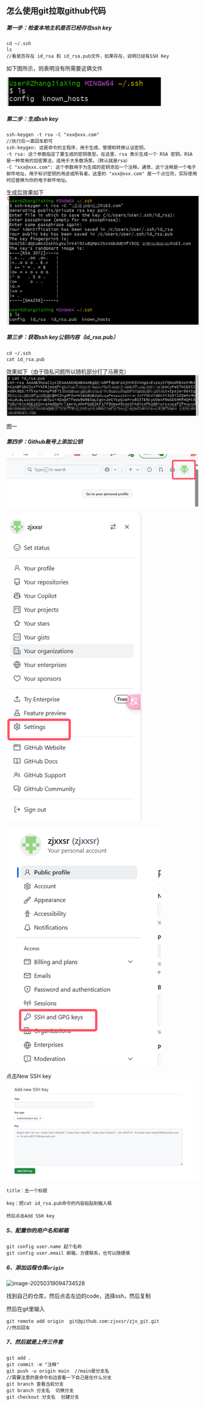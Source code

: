 ## 怎么使用git拉取github代码

##### 第一步：检查本地主机是否已经存在ssh key

```
cd ~/.ssh
ls
//看是否存在 id_rsa 和 id_rsa.pub文件，如果存在，说明已经有SSH Key
```

如下图所示，则表明没有所需要这俩文件

![image](https://github.com/zjxxsr/zjx_git/blob/main/images/image-20250319090259049.png)

##### 第二步：生成ssh key

```
ssh-keygen -t rsa -C "xxx@xxx.com"
//执行后一直回车即可
ssh-keygen: 这是命令的主程序，用于生成、管理和转换认证密钥。
-t rsa: 这个参数指定了要生成的密钥类型。在这里，rsa 表示生成一个 RSA 密钥。RSA 是一种常用的加密算法，适用于大多数场景。（默认就是rsa）
-C "xxx@xxx.com": 这个参数用于为生成的密钥添加一个注释。通常，这个注释是一个电子邮件地址，用于标识密钥的用途或所有者。这里的 "xxx@xxx.com" 是一个占位符，实际使用时应替换为你的电子邮件地址。
```

生成后效果如下
![image](https://github.com/zjxxsr/zjx_git/blob/main/images/image-20250319091111437.png)

##### 第三步：获取ssh key公钥内容（id_rsa.pub）

```
cd ~/.ssh
cat id_rsa.pub
```

效果如下（由于隐私问题所以随机部分打了马赛克）
![image](https://github.com/zjxxsr/zjx_git/blob/main/images/image-20250319091300519.png)

图一

##### 第四步：Github账号上添加公钥
![image](https://github.com/zjxxsr/zjx_git/blob/main/images/image-20250319091514937.png)

![image](https://github.com/zjxxsr/zjx_git/blob/main/images/image-20250319091544485.png)

![image](https://github.com/zjxxsr/zjx_git/blob/main/images/image-20250319091731856.png)

点击New SSH key
![image](https://github.com/zjxxsr/zjx_git/blob/main/images/image-20250319091840417.png)

```
title：去一个标题

key：把cat id_rsa.pub命令的内容粘贴到输入框

然后点击Add SSH key
```

##### 5、配置你的⽤户名和邮箱

```
git config user.name 起个名称
git config user.email 邮箱，方便联系，也可以随便填
```

##### 6、添加远程仓库`origin`

![image-20250319094734528](D:\Users\User\Desktop\git练习\images\image-20250319094734528.png)

找到自己的仓库，然后点击左边的code，选择ssh，然后复制

然后在git里输入

```
git remote add origin  git@github.com:zjxxsr/zjx_git.git
//然后回车
```

##### 7、然后就是上传三件套

```
git add .
git commit -m "注释"
git push -u origin main  //main是分支名
//需要注意的是命令右边查看一下自己是在什么分支
git branch 查看当前分支
git branch 分支名  切换分支
git checkout 分支名  创建分支 
```

